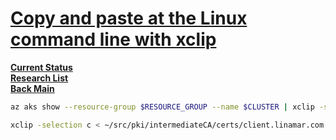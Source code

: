 # **[Copy and paste at the Linux command line with xclip](https://opensource.com/article/19/7/xclip)**

**[Current Status](../../../development/status/weekly/current_status.md)**\
**[Research List](../../../research/research_list.md)**\
**[Back Main](../../../README.md)**

```bash
az aks show --resource-group $RESOURCE_GROUP --name $CLUSTER | xclip -sel clip

xclip -selection c < ~/src/pki/intermediateCA/certs/client.linamar.com.crt
```
